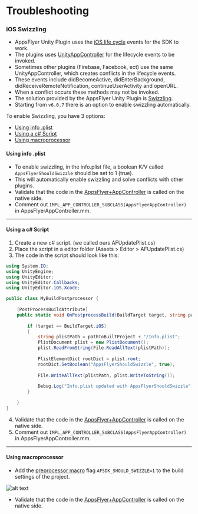 # Troubleshooting

### iOS Swizzling 

* AppsFlyer Unity Plugin uses the [iOS life cycle](https://developer.apple.com/documentation/uikit/app_and_environment/managing_your_app_s_life_cycle) events for the SDK to work. 
* The plugins uses [UnityAppController](https://docs.unity3d.com/Manual/UnityasaLibrary-iOS.html) for the lifecycle events to be invoked.
* Sometimes other plugins (Firebase, Facebook, ect) use the same UnityAppController, which creates conflicts in the lifecycle events.
* These events include didBecomeActive, didEnterBackground, didReceiveRemoteNotification, continueUserActivity and openURL.
* When a conflict occurs these methods may not be invoked. 
* The solution provided by the AppsFlyer Unity Plugin is [Swizzling](https://medium.com/rocknnull/ios-to-swizzle-or-not-to-swizzle-f8b0ed4a1ce6).
* Starting from `v6.0.7` there is an option to enable swizzling automatically. 

To enable Swizzling, you have 3 options: 
- [Using info .plist](#info)
- [Using a c# Script](#script)
- [Using macroprocessor](#macro)

#### <a id="info"> Using info .plist

* To enable swizzling, in the info.plist file, a boolean K/V called `AppsFlyerShouldSwizzle` should be set to 1 (true).
* This will automatically enable swizzling and solve conflicts with other plugins.
* Validate that the code in the [AppsFlyer+AppController](https://github.com/AppsFlyerSDK/appsflyer-unity-plugin/blob/master/Assets/AppsFlyer/Plugins/iOS/AppsFlyer%2BAppController.m) is called on the native side.
* Comment out `IMPL_APP_CONTROLLER_SUBCLASS(AppsFlyerAppController)` in AppsFlyerAppController.mm.

---

#### <a id="script"> Using a c# Script
1. Create a new c# script. (we called ours AFUpdatePlist.cs)
2. Place the script in a editor folder (Assets > Editor > AFUpdatePlist.cs)
3. The code in the script should look like this:

```c#
using System.IO;
using UnityEngine;
using UnityEditor;
using UnityEditor.Callbacks;
using UnityEditor.iOS.Xcode;

public class MyBuildPostprocessor {
    
    [PostProcessBuildAttribute]
    public static void OnPostprocessBuild(BuildTarget target, string pathToBuiltProject) {
        
        if (target == BuildTarget.iOS)
        {
            string plistPath = pathToBuiltProject + "/Info.plist";
            PlistDocument plist = new PlistDocument();
            plist.ReadFromString(File.ReadAllText(plistPath));
            
            PlistElementDict rootDict = plist.root;
            rootDict.SetBoolean("AppsFlyerShouldSwizzle", true);
            
            File.WriteAllText(plistPath, plist.WriteToString());
            
            Debug.Log("Info.plist updated with AppsFlyerShouldSwizzle");
        }
        
    }
}
```

4. Validate that the code in the [AppsFlyer+AppController](https://github.com/AppsFlyerSDK/appsflyer-unity-plugin/blob/master/Assets/AppsFlyer/Plugins/iOS/AppsFlyer%2BAppController.m) is called on the native side.
5. Comment out `IMPL_APP_CONTROLLER_SUBCLASS(AppsFlyerAppController)` in AppsFlyerAppController.mm.

---

#### <a id="macro"> Using macroprocessor
* Add the [preprocessor macro](https://stackoverflow.com/a/26928784) flag `​AFSDK_SHOULD_SWIZZLE=1` to the build settings of the project. 

![alt text](https://raw.githubusercontent.com//AppsFlyerSDK/appsflyer-unity-plugin/releases/6.x.x/6.5.x/6.5.3/docs/Ressources/macroprocessor.jpg)

* Validate that the code in the [AppsFlyer+AppController](https://github.com/AppsFlyerSDK/appsflyer-unity-plugin/blob/master/Assets/AppsFlyer/Plugins/iOS/AppsFlyer%2BAppController.m) is called on the native side.
